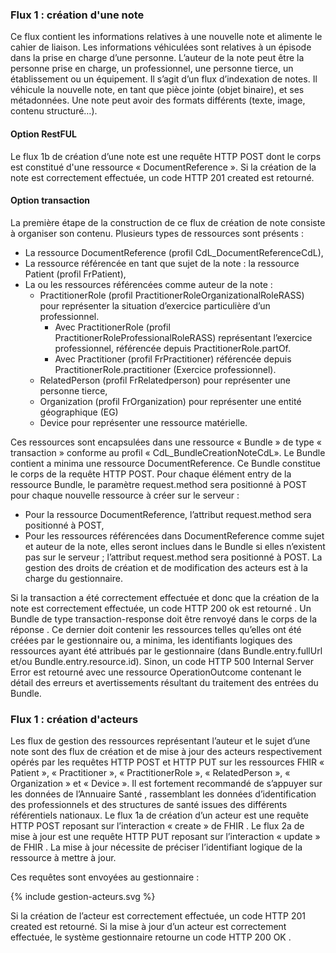 ### Flux 1 : création d'une note

Ce flux contient les informations relatives à une nouvelle note et alimente le cahier de liaison. Les informations véhiculées sont relatives à un épisode dans la prise en charge d’une personne. L’auteur de la note peut être la personne prise en charge, un professionnel, une personne tierce, un établissement ou un équipement.
Il s’agit d’un flux d’indexation de notes. Il véhicule la nouvelle note, en tant que pièce jointe (objet binaire), et ses métadonnées. Une note peut avoir des formats différents (texte, image, contenu structuré…).

#### Option RestFUL

Le flux 1b de création d’une note est une requête HTTP POST dont le corps est constitué d'une ressource « DocumentReference ». Si la création de la note est correctement effectuée, un code HTTP 201 created est retourné.

#### Option transaction

La première étape de la construction de ce flux de création de note consiste à organiser son contenu. Plusieurs types de ressources sont présents :

* La ressource DocumentReference (profil CdL_DocumentReferenceCdL),
* La ressource référencée en tant que sujet de la note : la ressource Patient (profil FrPatient),
* La ou les ressources référencées comme auteur de la note :
  * PractitionerRole (profil PractitionerRoleOrganizationalRoleRASS) pour représenter la situation d’exercice particulière d’un professionnel.
    * Avec PractitionerRole (profil PractitionerRoleProfessionalRoleRASS) représentant l’exercice professionnel, référencée depuis PractitionerRole.partOf.
    * Avec Practitioner (profil FrPractitioner) référencée depuis PractitionerRole.practitioner (Exercice professionnel).
  * RelatedPerson (profil FrRelatedperson) pour représenter une personne tierce,
  * Organization (profil FrOrganization) pour représenter une entité géographique (EG)
  * Device pour représenter une ressource matérielle.

Ces ressources sont encapsulées dans une ressource « Bundle » de type « transaction » conforme au profil « CdL_BundleCreationNoteCdL». Le Bundle contient a minima une ressource DocumentReference. Ce Bundle constitue le corps de la requête HTTP POST.
Pour chaque élément entry de la ressource Bundle, le paramètre request.method sera positionné à POST pour chaque nouvelle ressource à créer sur le serveur :

* Pour la ressource DocumentReference, l’attribut request.method sera positionné à POST,
* Pour les ressources référencées dans DocumentReference comme sujet et auteur de la note, elles seront inclues dans le Bundle si elles n’existent pas sur le serveur ; l’attribut request.method sera positionné à POST.
La gestion des droits de création et de modification des acteurs est à la charge du gestionnaire.

Si la transaction a été correctement effectuée et donc que la création de la note est correctement effectuée, un code HTTP 200 ok est retourné . Un Bundle de type transaction-response doit être renvoyé dans le corps de la réponse . Ce dernier doit contenir les ressources telles qu’elles ont été créées par le gestionnaire ou, a minima, les identifiants logiques des ressources ayant été attribués par le gestionnaire (dans Bundle.entry.fullUrl et/ou Bundle.entry.resource.id).
Sinon, un code HTTP 500 Internal Server Error est retourné avec une ressource OperationOutcome contenant le détail des erreurs et avertissements résultant du traitement des entrées du Bundle.

### Flux 1 : création d'acteurs

Les flux de gestion des ressources représentant l’auteur et le sujet d’une note sont des flux de création et de mise à jour des acteurs respectivement opérés par les requêtes HTTP POST et HTTP PUT sur les ressources FHIR « Patient », « Practitioner », « PractitionerRole », « RelatedPerson », « Organization » et « Device ». 
Il est fortement recommandé de s’appuyer sur les données de l’Annuaire Santé , rassemblant les données d’identification des professionnels et des structures de santé issues des différents référentiels nationaux.
Le flux 1a de création d’un acteur est une requête HTTP POST reposant sur l’interaction « create » de FHIR .
Le flux 2a de mise à jour est une requête HTTP PUT reposant sur l’interaction « update » de FHIR . La mise à jour nécessite de préciser l’identifiant logique de la ressource à mettre à jour. 

Ces requêtes sont envoyées au gestionnaire :

<div class="figure" style="width:100%;">
    <p>{% include gestion-acteurs.svg %}</p>
</div>

Si la création de l’acteur est correctement effectuée, un code HTTP 201 created est retourné.
Si la mise à jour d’un acteur est correctement effectuée, le système gestionnaire retourne un code HTTP 200 OK . 
